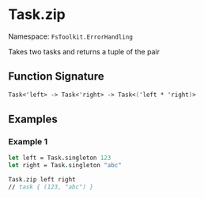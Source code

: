 # Task.zip

Namespace: `FsToolkit.ErrorHandling`

Takes two tasks and returns a tuple of the pair

## Function Signature

```fsharp
Task<'left> -> Task<'right> -> Task<('left * 'right)>
```

## Examples

### Example 1

```fsharp
let left = Task.singleton 123
let right = Task.singleton "abc"

Task.zip left right
// task { (123, "abc") }
```

